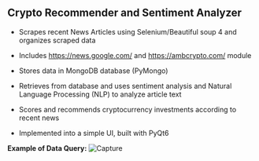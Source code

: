 
Crypto Recommender and Sentiment Analyzer
---

- Scrapes recent News Articles using Selenium/Beautiful soup 4 and organizes scraped data

- Includes https://news.google.com/ and https://ambcrypto.com/ module

- Stores data in MongoDB database (PyMongo)

- Retrieves from database and uses sentiment analysis and Natural Language Processing (NLP) to analyze article text

- Scores and recommends cryptocurrency investments according to recent news

- Implemented into a simple UI, built with PyQt6

**Example of Data Query:**
![Capture](https://user-images.githubusercontent.com/96760391/198199796-dffe23bf-5759-4e9d-8e6d-823befaaccc6.PNG)
